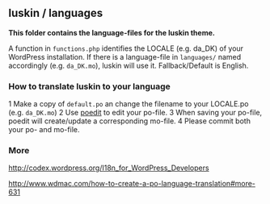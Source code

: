 ## luskin / languages

**This folder contains the language-files for the luskin theme.**

A function in `functions.php` identifies the LOCALE (e.g. da_DK) of your WordPress installation. 
If there is a language-file in `languages/` named accordingly (e.g. `da_DK.mo`), luskin will use it. 
Fallback/Default is English.

### How to translate luskin to your language

  1 Make a copy of `default.po` an change the filename to your LOCALE.po (e.g. `da_DK.mo`)
  2 Use [poedit](http://www.poedit.net/ "home of poedit") to edit your po-file.
  3 When saving your po-file, poedit will create/update a corresponding mo-file.
  4 Please commit both your po- and mo-file. 

### More

http://codex.wordpress.org/I18n_for_WordPress_Developers

http://www.wdmac.com/how-to-create-a-po-language-translation#more-631
